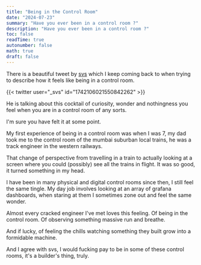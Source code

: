```yaml
---
title: "Being in the Control Room"
date: "2024-07-23"
summary: "Have you ever been in a control room ?"
description: "Have you ever been in a control room ?"
toc: false
readTime: true
autonumber: false
math: true
draft: false
---
```



There is a beautiful tweet by [svs](https://x.com/_svs_) which I keep coming back to when trying to describe how it feels like being in a control room.

{{< twitter user="_svs" id="1742106021550842262" >}}

He is talking about this cocktail of curiosity, wonder and nothingness you feel when you are in a control room of any sorts.

I'm sure you have felt it at some point. 

My first experience of being in a control room was when I was 7, my dad took me to the control room of the mumbai suburban local trains, he was a track engineer in the western railways. 

That change of perspective from travelling in a train to actually looking at a screen where you could (possibly) see all the trains in flight. It was so good, it turned something in my head.

I have been in many physical and digital control rooms since then, I still feel the same tingle. My day job involves looking at an array of grafana dashboards, when staring at them I sometimes zone out and feel the same wonder.

Almost every cracked engineer I've met loves this feeling. Of being in the control room. Of observing something massive run and breathe. 

And if lucky, of feeling the chills watching something they built grow into a formidable machine.

And I agree with svs, I would fucking pay to be in some of these control rooms, it's a builder's thing, truly.












